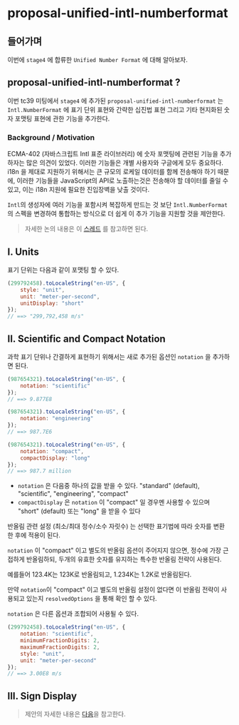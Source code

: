 #  proposal-unified-intl-numberformat

## 들어가며
이번에 `stage4` 에 합류한 `Unified Number Format` 에 대해 알아보자.

## proposal-unified-intl-numberformat ?
이번 tc39 미팅에서 `stage4` 에 추가된 `proposal-unified-intl-numberformat` 는 `Intl.NumberFormat` 에 표기 단위 표현와 간략한 십진법 표현 그리고 기타 현지화된 숫자 포맷팅 표현에 관한 기능을 추가한다.

### Background / Motivation
ECMA-402 (자바스크립트 Intl 표준 라이브러리) 에 숫자 포맷팅에 관련된 기능을 추가하자는 많은 의견이 있었다.
이러한 기능들은 개별 사용자와 구글에게 모두 중요하다. i18n 을 제대로 지원하기 위해서는 큰 규모의 로케일 데이터를 함께 전송해야 하기 때문에, 이러한 기능들을 JavaScript의 API로 노출하는것은 전송해야 할 데이터를 줄일 수 있고, 이는 i18n 지원에 필요한 진입장벽을 낮출 것이다.

`Intl`의 생성자에 여러 기능을 포함시켜 복잡하게 만드는 것 보단 `Intl.NumberFormat` 의 스펙을 변경하여 통합하는 방식으로 더 쉽게 이 추가 기능을 지원할 것을 제안한다.

> 자세한 논의 내용은 이 [스레드](https://github.com/tc39/ecma402/issues/215) 를 참고하면 된다.

## I. Units
표기 단위는 다음과 같이 포맷팅 할 수 있다.

```JavaScript
(299792458).toLocaleString("en-US", {
    style: "unit",
    unit: "meter-per-second",
    unitDisplay: "short"
});
// ==> "299,792,458 m/s"
```

## II. Scientific and Compact Notation
과학 표기 단위나 간결하게 표현하기 위해서는 새로 추가된 옵션인 `notation` 을 추가하면 된다.

```JavaScript
(987654321).toLocaleString("en-US", {
    notation: "scientific"
});
// ==> 9.877E8

(987654321).toLocaleString("en-US", {
    notation: "engineering"
});
// ==> 987.7E6

(987654321).toLocaleString("en-US", {
    notation: "compact",
    compactDisplay: "long"
});
// ==> 987.7 million
```

- `notation` 은 다음중 하나의 값을 받을 수 있다. "standard" (default), "scientific", "engineering", "compact"
- `compactDisplay` 은 `notation` 이 "compact" 일 경우멘 사용할 수 있으며 "short" (default) 또는 "long" 을 받을 수 있다

반올림 관련 설정 (최소/최대 정수/소수 자릿수) 는 선택한 표기법에 따라 숫자를 변환 한 후에 적용이 된다.

`notation` 이 "compact" 이고 별도의 반올림 옵션이 주어지지 않으면, 정수에 가장 근접하게 반올림하되, 두개의 유효한 숫자를 유지하는 특수한 반올림 전략이 사용된다.

예를들어 123.4K는 123K로 반올림되고, 1.234K는 1.2K로 반올림된다.

만약 `notation`이 "compact" 이고 별도의 반올림 설정이 없다면 이 반올림 전략이 사용되고 있는지 `resolvedOptions` 을 통해 확인 할 수 있다.

`notation` 은 다른 옵션과 조합되어 사용될 수 있다.

```JavaScript
(299792458).toLocaleString("en-US", {
    notation: "scientific",
    minimumFractionDigits: 2,
    maximumFractionDigits: 2,
    style: "unit",
    unit: "meter-per-second"
});
// ==> 3.00E8 m/s
```

## III. Sign Display


> 제안의 자세한 내용은 [다음](https://github.com/tc39/proposal-unified-intl-numberformat)을 참고한다.

